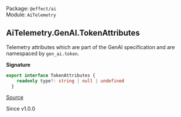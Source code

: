 Package: `@effect/ai`<br />
Module: `AiTelemetry`<br />

## AiTelemetry.GenAI.TokenAttributes

Telemetry attributes which are part of the GenAI specification and are
namespaced by `gen_ai.token`.

**Signature**

```ts
export interface TokenAttributes {
    readonly type?: string | null | undefined
  }
```

[Source](https://github.com/Effect-TS/effect/tree/main/packages/ai/ai/src/AiTelemetry.ts#L81)

Since v1.0.0